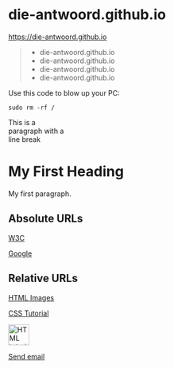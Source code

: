 # die-antwoord.github.io

<https://die-antwoord.github.io>

> - die-antwoord.github.io
> - die-antwoord.github.io
> - die-antwoord.github.io
> - die-antwoord.github.io

Use this code to blow up your PC:

    sudo rm -rf /

<!DOCTYPE html>

<html>

<body>

<p>This is a <br> paragraph with a <br> line break</p>
<h1>My First Heading</h1>
<p>My first paragraph.</p>

<h2>Absolute URLs</h2>
<p><a href="https://www.w3.org/">W3C</a></p>
<p><a href="https://www.google.com/">Google</a></p>

<h2>Relative URLs</h2>

<p><a href="html_images.asp">HTML Images</a></p>

<p><a href="/css/default.asp">CSS Tutorial</a></p>

<a href="default.asp">
<img src="smiley.gif" alt="HTML tutorial" style="width:42px;height:42px;">
</a>

<a href="mailto:someone@example.com">Send email</a>

</body>

</html>
